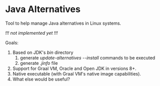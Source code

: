 # Java Alternatives

Tool to help manage Java alternatives in Linux systems.

_!!! not implemented yet !!!_

Goals:

1. Based on JDK's _bin_ directory 
    1. generate _update-alternatives --install_ commands to be executed 
    1. generate _.jinfo_ file
1. Support for Graal VM, Oracle and Open JDK in versions 8+.
1. Native executable (with Graal VM's native image capabilities).
1. What else would be useful?

 